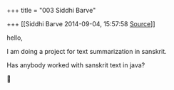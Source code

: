 +++
title = "003 Siddhi Barve"

+++
[[Siddhi Barve	2014-09-04, 15:57:58 [Source](https://groups.google.com/g/samskrita/c/r7-8msLu00c)]]



hello,

I am doing a project for text summarization in sanskrit.

Has anybody worked with sanskrit text in java?



